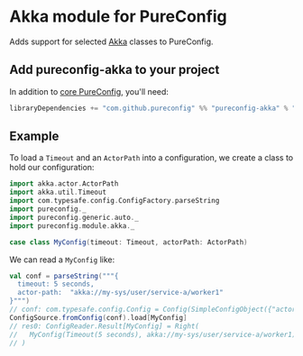 # Akka module for PureConfig

Adds support for selected [Akka](http://akka.io/) classes to PureConfig.

## Add pureconfig-akka to your project

In addition to [core PureConfig](https://github.com/pureconfig/pureconfig), you'll need:

```scala
libraryDependencies += "com.github.pureconfig" %% "pureconfig-akka" % "0.17.8"
```

## Example

To load a `Timeout` and an `ActorPath` into a configuration, we create a class to hold our configuration:

```scala
import akka.actor.ActorPath
import akka.util.Timeout
import com.typesafe.config.ConfigFactory.parseString
import pureconfig._
import pureconfig.generic.auto._
import pureconfig.module.akka._

case class MyConfig(timeout: Timeout, actorPath: ActorPath)
```

We can read a `MyConfig` like:
```scala
val conf = parseString("""{
  timeout: 5 seconds,
  actor-path:  "akka://my-sys/user/service-a/worker1"
}""")
// conf: com.typesafe.config.Config = Config(SimpleConfigObject({"actor-path":"akka://my-sys/user/service-a/worker1","timeout":"5 seconds"}))
ConfigSource.fromConfig(conf).load[MyConfig]
// res0: ConfigReader.Result[MyConfig] = Right(
//   MyConfig(Timeout(5 seconds), akka://my-sys/user/service-a/worker1)
// )
```
